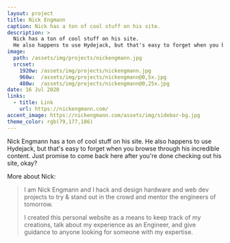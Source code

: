 ```yaml
---
layout: project
title: Nick Engmann
caption: Nick has a ton of cool stuff on his site.
description: >
  Nick has a ton of cool stuff on his site.
  He also happens to use Hydejack, but that's easy to forget when you browse through his incredible content.
image: 
  path: /assets/img/projects/nickengmann.jpg
  srcset:
    1920w: /assets/img/projects/nickengmann.jpg
    960w:  /assets/img/projects/nickengmann@0,5x.jpg
    480w:  /assets/img/projects/nickengmann@0,25x.jpg
date: 16 Jul 2020
links:
  - title: Link
    url: https://nickengmann.com/
accent_image: https://nickengmann.com/assets/img/sidebar-bg.jpg
theme_color: rgb(79,177,186)
---
```


Nick Engmann has a ton of cool stuff on his site.
He also happens to use Hydejack, but that's easy to forget when you browse through his incredible content.
Just promise to come back here after you're done checking out his site, okay?

More about Nick:

> I am Nick Engmann and I hack and design hardware and web dev projects to try & stand out in the crowd and mentor the engineers of tomorrow.
> 
> I created this personal website as a means to keep track of my creations, talk about my experience as an Engineer, and give guidance to anyone looking for someone with my expertise.